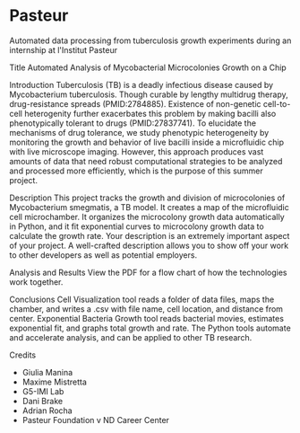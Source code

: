 # Pasteur
Automated data processing from tuberculosis growth experiments during an internship at l'Institut Pasteur

Title
Automated Analysis of Mycobacterial Microcolonies Growth on a Chip

Introduction
Tuberculosis (TB) is a deadly infectious disease caused by Mycobacterium tuberculosis. Though curable by lengthy multidrug therapy, drug-resistance spreads (PMID:2784885). Existence of non-genetic cell-to-cell heterogenity further exacerbates this problem by making bacilli also phenotypically tolerant to drugs (PMID:27837741). To elucidate the mechanisms of drug tolerance, we study phenotypic heterogeneity by monitoring the growth and behavior of live bacilli inside a microfluidic chip with live microscope imaging. However, this approach produces vast amounts of data that need robust computational strategies to be analyzed and processed more efficiently, which is the purpose of this summer project.

Description
This project tracks the growth and division of microcolonies of Mycobacterium smegmatis, a TB model. It creates a map of the microfluidic cell microchamber. It organizes the microcolony growth data automatically in Python, and it fit exponential curves to microcolony growth data to calculate the growth rate.
Your description is an extremely important aspect of your project. A well-crafted description allows you to show off your work to other developers as well as potential employers.

Analysis and Results
View the PDF for a flow chart of how the technologies work together. 

Conclusions
Cell Visualization tool reads a folder of data files, maps the chamber, and writes a .csv with file name, cell location, and distance from center. Exponential Bacteria Growth tool reads bacterial movies, estimates exponential fit, and graphs total growth and rate. The Python tools automate and accelerate analysis, and can be applied to other TB research.

Credits
- Giulia Manina
- Maxime Mistretta
- G5-IMI Lab
- Dani Brake
- Adrian Rocha
- Pasteur Foundation v  ND Career Center
